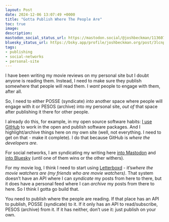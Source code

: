 ```yaml
---
layout: Post
date: 2024-12-06 13:07:49 +0000
title: "Gotta Publish Where The People Are"
toc: true
image: 
description: 
mastodon_social_status_url: https://mastodon.social/@joshbeckman/113607082872401963
bluesky_status_url: https://bsky.app/profile/joshbeckman.org/post/3lcnps2vrrg2h
tags:
- publishing
- social-networks
- personal-site
---
```


I have been writing my movie reviews on my personal site but I doubt anyone is reading them\. Instead, I need to make sure they publish somewhere that people will read them\. I *want* people to engage with them, after all\.

So, I need to either POSSE \(syndicate\) *into* another space where people will engage with it or PESOS \(archive\) into my personal site, *out of* that space after publishing it there for other people\.

I already do this, for example, in my open source software habits: [I use GitHub](https://github.com/joshbeckman) to work in the open and publish software packages\. And I highlight/archive things here on my own site \(well, not everything\. I need to get on that \- make it complete\)\. I do that because GitHub is ​*where the developers are*​\.

For social networks, I am syndicating my writing here [into Mastodon](https://www.joshbeckman.org/blog/how-to-crosspost-to-mastodon-with-jekyll) and [into Bluesky](https://www.joshbeckman.org/blog/crossposting-to-bluesky-from-jekyll) \(until one of them wins or the other withers\)\.

For my movie log, I think I need to start using [Letterboxd](https://letterboxd.com/joshbeckman/) \- it’s ​*where the movie watchers are \(my friends who are movie watchers\)*​\. That system doesn’t have an API where I can *syndicate* my posts from here to there, but it does have a personal feed where I can *archive* my posts from there to here\. So I think I gotta go build that\.

You need to publish where the people are reading\. If that place has an API to publish, POSSE \(syndicate\) to it\. If it only has an API to read/subscribe, PESOS \(archive\) from it\. If it has neither, don’t use it: just publish on your own\.
